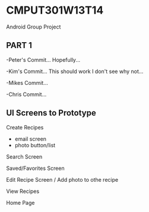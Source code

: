 CMPUT301W13T14
==============

Android Group Project

PART 1
-------------------------------
-Peter's Commit... Hopefully...

-Kim's Commit... This should work I don't see why not...

-Mikes Commit... 

-Chris Commit...


UI Screens to Prototype
--------------------------------
Create Recipes
 - email screen
 - photo button/list
  
Search Screen

Saved/Favorites Screen

Edit Recipe Screen / Add photo to othe recipe

View Recipes

Home Page
